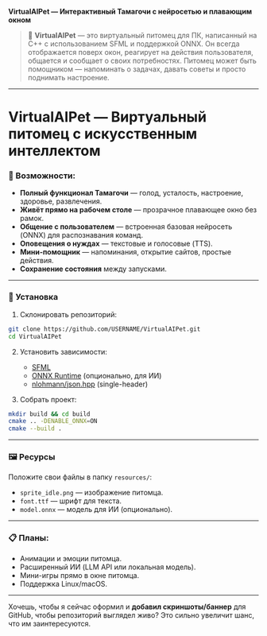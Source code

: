 

**VirtualAIPet — Интерактивный Тамагочи с нейросетью и плавающим окном**





> 🐾 **VirtualAIPet** — это виртуальный питомец для ПК, написанный на C++ с использованием SFML и поддержкой ONNX. Он всегда отображается поверх окон, реагирует на действия пользователя, общается и сообщает о своих потребностях. Питомец может быть помощником — напоминать о задачах, давать советы и просто поднимать настроение.

---



# VirtualAIPet — Виртуальный питомец с искусственным интеллектом

### 📌 Возможности:

* **Полный функционал Тамагочи** — голод, усталость, настроение, здоровье, развлечения.
* **Живёт прямо на рабочем столе** — прозрачное плавающее окно без рамок.
* **Общение с пользователем** — встроенная базовая нейросеть (ONNX) для распознавания команд.
* **Оповещения о нуждах** — текстовые и голосовые (TTS).
* **Мини-помощник** — напоминания, открытие сайтов, простые действия.
* **Сохранение состояния** между запусками.

---

### 🚀 Установка

1. Склонировать репозиторий:

```bash
git clone https://github.com/USERNAME/VirtualAIPet.git
cd VirtualAIPet
```

2. Установить зависимости:

   * [SFML](https://www.sfml-dev.org/download.php)
   * [ONNX Runtime](https://onnxruntime.ai/) (опционально, для ИИ)
   * [nlohmann/json.hpp](https://github.com/nlohmann/json) (single-header)
3. Собрать проект:

```bash
mkdir build && cd build
cmake .. -DENABLE_ONNX=ON
cmake --build .
```

---

### 🖼 Ресурсы

Положите свои файлы в папку `resources/`:

* `sprite_idle.png` — изображение питомца.
* `font.ttf` — шрифт для текста.
* `model.onnx` — модель для ИИ (опционально).

---

### 📋 Планы:

* Анимации и эмоции питомца.
* Расширенный ИИ (LLM API или локальная модель).
* Мини-игры прямо в окне питомца.
* Поддержка Linux/macOS.

---

Хочешь, чтобы я сейчас оформил и **добавил скриншоты/баннер** для GitHub, чтобы репозиторий выглядел живо? Это сильно увеличит шанс, что им заинтересуются.
